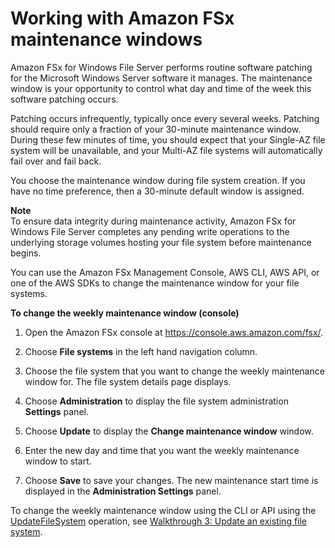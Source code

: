# Working with Amazon FSx maintenance windows<a name="maintenance-windows"></a>

Amazon FSx for Windows File Server performs routine software patching for the Microsoft Windows Server software it manages\. The maintenance window is your opportunity to control what day and time of the week this software patching occurs\.

Patching occurs infrequently, typically once every several weeks\. Patching should require only a fraction of your 30\-minute maintenance window\. During these few minutes of time, you should expect that your Single\-AZ file system will be unavailable, and your Multi\-AZ file systems will automatically fail over and fail back\.

You choose the maintenance window during file system creation\. If you have no time preference, then a 30\-minute default window is assigned\.

**Note**  
To ensure data integrity during maintenance activity, Amazon FSx for Windows File Server completes any pending write operations to the underlying storage volumes hosting your file system before maintenance begins\.

You can use the Amazon FSx Management Console, AWS CLI, AWS API, or one of the AWS SDKs to change the maintenance window for your file systems\. 

**To change the weekly maintenance window \(console\)**

1. Open the Amazon FSx console at [https://console\.aws\.amazon\.com/fsx/](https://console.aws.amazon.com/fsx/)\.

1. Choose **File systems** in the left hand navigation column\.

1. Choose the file system that you want to change the weekly maintenance window for\. The file system details page displays\.

1. Choose **Administration** to display the file system administration **Settings** panel\.

1. Choose **Update** to display the **Change maintenance window** window\.

1.  Enter the new day and time that you want the weekly maintenance window to start\.

1. Choose **Save** to save your changes\. The new maintenance start time is displayed in the **Administration Settings** panel\.

To change the weekly maintenance window using the CLI or API using the [UpdateFileSystem](https://docs.aws.amazon.com/fsx/latest/APIReference/API_UpdateFileSystem.html) operation, see [Walkthrough 3: Update an existing file system](walkthrough03-update-file-system.md)\.